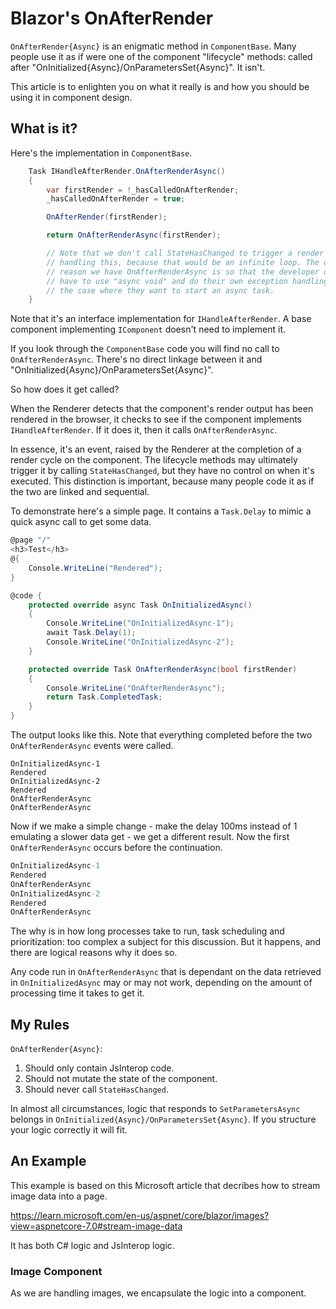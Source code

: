 # Blazor's OnAfterRender

`OnAfterRender{Async}` is an enigmatic method in `ComponentBase`.  Many people use it as if were one of the component "lifecycle" methods: called after "OnInitialized{Async}/OnParametersSet{Async}".  It isn't.

This article is to enlighten you on what it really is and how you should be using it in component design.

## What is it?

Here's the implementation in `ComponentBase`.

```csharp
    Task IHandleAfterRender.OnAfterRenderAsync()
    {
        var firstRender = !_hasCalledOnAfterRender;
        _hasCalledOnAfterRender = true;

        OnAfterRender(firstRender);

        return OnAfterRenderAsync(firstRender);

        // Note that we don't call StateHasChanged to trigger a render after
        // handling this, because that would be an infinite loop. The only
        // reason we have OnAfterRenderAsync is so that the developer doesn't
        // have to use "async void" and do their own exception handling in
        // the case where they want to start an async task.
    }
```

Note that it's an interface implementation for `IHandleAfterRender`.  A base component implementing `IComponent` doesn't need to implement it.

If you look through the `ComponentBase` code you will find no call to `OnAfterRenderAsync`.  There's no direct linkage between it and "OnInitialized{Async}/OnParametersSet{Async}".

So how does it get called?

When the Renderer detects that the component's render output has been rendered in the browser, it checks to see if the component implements `IHandleAfterRender`.  If it does it, then it calls `OnAfterRenderAsync`.

In essence, it's an event, raised by the Renderer at the completion of a render cycle on the component.  The lifecycle methods may ultimately trigger it by calling `StateHasChanged`, but they have no control on when it's executed.  This distinction is important, because many people code it as if the two are linked and sequential.

To demonstrate here's a simple page.  It contains a `Task.Delay` to mimic a quick async call to get some data.

```csharp
@page "/"
<h3>Test</h3>
@{
    Console.WriteLine("Rendered");
}

@code {
    protected override async Task OnInitializedAsync()
    {
        Console.WriteLine("OnInitializedAsync-1");
        await Task.Delay(1);
        Console.WriteLine("OnInitializedAsync-2");
    }

    protected override Task OnAfterRenderAsync(bool firstRender)
    {
        Console.WriteLine("OnAfterRenderAsync");
        return Task.CompletedTask;
    }
}
```

The output looks like this.  Note that everything completed before the two `OnAfterRenderAsync` events were called.

```text
OnInitializedAsync-1
Rendered
OnInitializedAsync-2
Rendered
OnAfterRenderAsync
OnAfterRenderAsync
```

Now if we make a simple change - make the delay 100ms instead of 1 emulating a slower data get - we get a different result.  Now the first `OnAfterRenderAsync` occurs before the continuation.

```csharp
OnInitializedAsync-1
Rendered
OnAfterRenderAsync
OnInitializedAsync-2
Rendered
OnAfterRenderAsync
```

The why is in how long processes take to run, task scheduling and prioritization: too complex a subject for this discussion.  But it happens, and there are logical reasons why it does so.

Any code run in `OnAfterRenderAsync` that is dependant on the data retrieved in `OnInitializedAsync` may or may not work, depending on the amount of processing time it takes to get it.

## My Rules

`OnAfterRender{Async}`:

1. Should only contain JsInterop code.
2. Should not mutate the state of the component.
3. Should never call `StateHasChanged`. 

In almost all circumstances, logic that responds to `SetParametersAsync` belongs in `OnInitialized{Async}/OnParametersSet{Async}`.  If you structure your logic correctly it will fit.

## An Example

This example is based on this Microsoft article that decribes how to stream image data into a page.

https://learn.microsoft.com/en-us/aspnet/core/blazor/images?view=aspnetcore-7.0#stream-image-data

It has both C# logic and JsInterop logic.

### Image Component

As we are handling images, we encapsulate the logic into a component.


